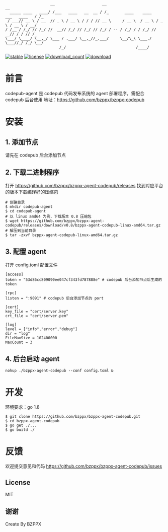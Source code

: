 ```
                    __                     __                                     __
  _____ ____   ____/ /___   ____   __  __ / /_       ____    ____   ___   ____   / /_
 / ___// __ \ / __  // _ \ / __ \ / / / // __ \     / __ \  / __ \ / _ \ / __ \ / __/
/ /__ / /_/ // /_/ //  __// /_/ // /_/ // /_/ / -- / /_/ / / /_/ //  __// / / // /_
\___/ \____/ \__,_/ \___ / .___/ \__,_//_.___/     \__/\_\ \___,/ \___//_/ /_/ \__/
                        /_/                               /____/
```

[![stable](https://img.shields.io/badge/stable-stable-green.svg)](https://github.com/bzppx/bzppx-agent-codepub/) [![license](https://img.shields.io/github/license/bzppx/bzppx-agent-codepub.svg?style=plastic)]() [![download_count](https://img.shields.io/github/downloads/bzppx/bzppx-agent-codepub/total.svg?style=plastic)](https://github.com/bzppx/bzppx-agent-codepub/releases) [![download](https://img.shields.io/github/release/bzppx/bzppx-agent-codepub.svg?style=plastic)](https://github.com/bzppx/bzppx-agent-codepub/releases)

# 前言
codepub-agent 是 codepub 代码发布系统的 agent 部署程序，需配合 codepub 后台使用
地址：https://github.com/bzppx/bzppx-codepub

# 安装

## 1. 添加节点
请先在 codepub 后台添加节点

## 2. 下载二进制程序
打开 https://github.com/bzppx/bzppx-agent-codepub/releases 找到对应平台的版本下载编译好的压缩包

```
# 创建目录
$ mkdir codepub-agent
$ cd codepub-agent
# 以 linux amd64 为例，下载版本 0.8 压缩包
$ wget https://github.com/bzppx/bzppx-agent-codepub/releases/download/v0.8/bzppx-agent-codepub-linux-amd64.tar.gz
# 解压到当前目录
$ tar -zxvf bzppx-agent-codepub-linux-amd64.tar.gz
```

## 3. 配置 agent

打开 config.toml 配置文件

```
[access]
token = "53d86cc809090ee047cf343fd787888e" # codepub 后台添加节点后生成的 token

[rpc]
listen = ":9091" # codepub 后台添加节点的 port

[cert]
key_file = "cert/server.key"
crt_file = "cert/server.pem"

[log]
level = ["info","error","debug"]
dir = "log"
FileMaxSize = 102400000
MaxCount = 3
```

## 4. 后台启动 agent
```
nohup ./bzppx-agent-codepub --conf config.toml &
```

# 开发

环境要求：go 1.8
```
$ git clone https://github.com/bzppx/bzppx-agent-codepub.git
$ cd bzppx-agent-codepub
$ go get ./...
$ go build ./
```

# 反馈

欢迎提交意见和代码 https://github.com/bzppx/bzppx-agent-codepub/issues

## License

MIT

谢谢
---
Create By BZPPX